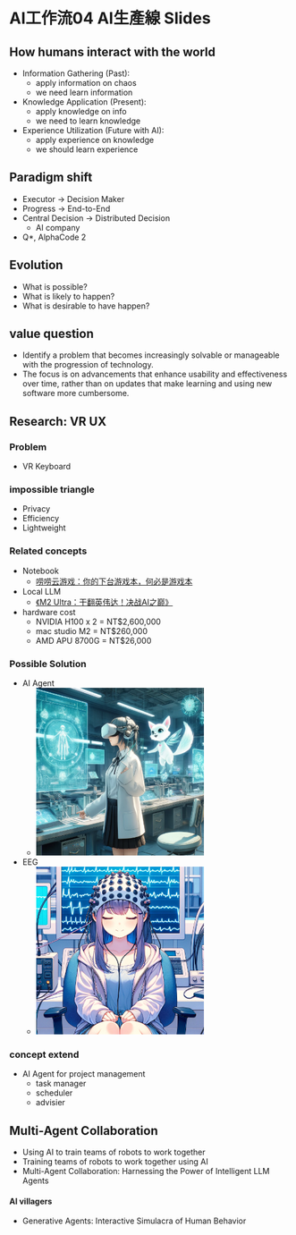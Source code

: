 # AI工作流04 AI生產線 Slides

## How humans interact with the world
* Information Gathering (Past):
  * apply information on chaos
  * we need learn information
* Knowledge Application (Present):
  * apply knowledge on info
  * we need to learn knowledge
* Experience Utilization (Future with AI): 
  * apply experience on knowledge
  * we should learn experience

## Paradigm shift
* Executor → Decision Maker
* Progress → End-to-End
* Central Decision → Distributed Decision
  * AI company
* Q*, AlphaCode 2

## Evolution
* What is possible?
* What is likely to happen?
* What is desirable to have happen?

## value question
* Identify a problem that becomes increasingly solvable or manageable with the progression of technology.
* The focus is on advancements that enhance usability and effectiveness over time, rather than on updates that make learning and using new software more cumbersome.

## Research: VR UX

### Problem
* VR Keyboard

### impossible triangle
* Privacy
* Efficiency
* Lightweight

### Related concepts
* Notebook
  * [唠唠云游戏：你的下台游戏本，何必是游戏本](https://www.youtube.com/watch?v=qH8AVOz5Gdg)
* Local LLM
  * [《M2 Ultra：干翻英伟达！决战AI之巅》](https://www.youtube.com/watch?v=UsfmqTb2NVY)
* hardware cost
  * NVIDIA H100 x 2 = NT$2,600,000
  * mac studio M2 = NT$260,000
  * AMD APU 8700G = NT$26,000

### Possible Solution
* AI Agent
  * <img src="./04/VR.webp" height="300">
* EEG
  * <img src="./04/EEG.webp" height="300">

### concept extend 
* AI Agent for project management
  * task manager
  * scheduler
  * advisier

## Multi-Agent Collaboration
* Using AI to train teams of robots to work together
* Training teams of robots to work together using AI
* Multi-Agent Collaboration: Harnessing the Power of Intelligent LLM Agents

#### AI villagers
* Generative Agents: Interactive Simulacra of Human Behavior